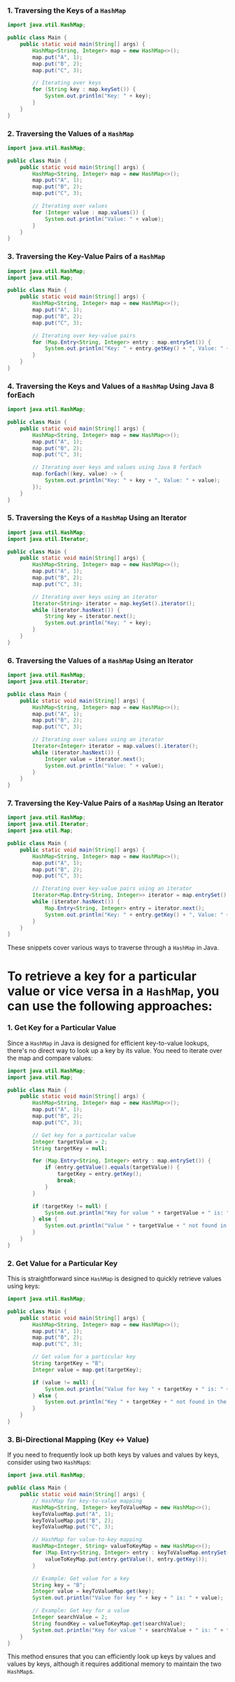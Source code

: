 ### 1. Traversing the Keys of a `HashMap`

```java
import java.util.HashMap;

public class Main {
    public static void main(String[] args) {
        HashMap<String, Integer> map = new HashMap<>();
        map.put("A", 1);
        map.put("B", 2);
        map.put("C", 3);

        // Iterating over keys
        for (String key : map.keySet()) {
            System.out.println("Key: " + key);
        }
    }
}
```

### 2. Traversing the Values of a `HashMap`

```java
import java.util.HashMap;

public class Main {
    public static void main(String[] args) {
        HashMap<String, Integer> map = new HashMap<>();
        map.put("A", 1);
        map.put("B", 2);
        map.put("C", 3);

        // Iterating over values
        for (Integer value : map.values()) {
            System.out.println("Value: " + value);
        }
    }
}
```

### 3. Traversing the Key-Value Pairs of a `HashMap`

```java
import java.util.HashMap;
import java.util.Map;

public class Main {
    public static void main(String[] args) {
        HashMap<String, Integer> map = new HashMap<>();
        map.put("A", 1);
        map.put("B", 2);
        map.put("C", 3);

        // Iterating over key-value pairs
        for (Map.Entry<String, Integer> entry : map.entrySet()) {
            System.out.println("Key: " + entry.getKey() + ", Value: " + entry.getValue());
        }
    }
}
```

### 4. Traversing the Keys and Values of a `HashMap` Using Java 8 forEach

```java
import java.util.HashMap;

public class Main {
    public static void main(String[] args) {
        HashMap<String, Integer> map = new HashMap<>();
        map.put("A", 1);
        map.put("B", 2);
        map.put("C", 3);

        // Iterating over keys and values using Java 8 forEach
        map.forEach((key, value) -> {
            System.out.println("Key: " + key + ", Value: " + value);
        });
    }
}
```

### 5. Traversing the Keys of a `HashMap` Using an Iterator

```java
import java.util.HashMap;
import java.util.Iterator;

public class Main {
    public static void main(String[] args) {
        HashMap<String, Integer> map = new HashMap<>();
        map.put("A", 1);
        map.put("B", 2);
        map.put("C", 3);

        // Iterating over keys using an iterator
        Iterator<String> iterator = map.keySet().iterator();
        while (iterator.hasNext()) {
            String key = iterator.next();
            System.out.println("Key: " + key);
        }
    }
}
```

### 6. Traversing the Values of a `HashMap` Using an Iterator

```java
import java.util.HashMap;
import java.util.Iterator;

public class Main {
    public static void main(String[] args) {
        HashMap<String, Integer> map = new HashMap<>();
        map.put("A", 1);
        map.put("B", 2);
        map.put("C", 3);

        // Iterating over values using an iterator
        Iterator<Integer> iterator = map.values().iterator();
        while (iterator.hasNext()) {
            Integer value = iterator.next();
            System.out.println("Value: " + value);
        }
    }
}
```

### 7. Traversing the Key-Value Pairs of a `HashMap` Using an Iterator

```java
import java.util.HashMap;
import java.util.Iterator;
import java.util.Map;

public class Main {
    public static void main(String[] args) {
        HashMap<String, Integer> map = new HashMap<>();
        map.put("A", 1);
        map.put("B", 2);
        map.put("C", 3);

        // Iterating over key-value pairs using an iterator
        Iterator<Map.Entry<String, Integer>> iterator = map.entrySet().iterator();
        while (iterator.hasNext()) {
            Map.Entry<String, Integer> entry = iterator.next();
            System.out.println("Key: " + entry.getKey() + ", Value: " + entry.getValue());
        }
    }
}
```

These snippets cover various ways to traverse through a `HashMap` in Java.


# To retrieve a key for a particular value or vice versa in a `HashMap`, you can use the following approaches:

### 1. Get Key for a Particular Value

Since a `HashMap` in Java is designed for efficient key-to-value lookups, there's no direct way to look up a key by its value. You need to iterate over the map and compare values:

```java
import java.util.HashMap;
import java.util.Map;

public class Main {
    public static void main(String[] args) {
        HashMap<String, Integer> map = new HashMap<>();
        map.put("A", 1);
        map.put("B", 2);
        map.put("C", 3);

        // Get key for a particular value
        Integer targetValue = 2;
        String targetKey = null;

        for (Map.Entry<String, Integer> entry : map.entrySet()) {
            if (entry.getValue().equals(targetValue)) {
                targetKey = entry.getKey();
                break;
            }
        }

        if (targetKey != null) {
            System.out.println("Key for value " + targetValue + " is: " + targetKey);
        } else {
            System.out.println("Value " + targetValue + " not found in the map.");
        }
    }
}
```

### 2. Get Value for a Particular Key

This is straightforward since `HashMap` is designed to quickly retrieve values using keys:

```java
import java.util.HashMap;

public class Main {
    public static void main(String[] args) {
        HashMap<String, Integer> map = new HashMap<>();
        map.put("A", 1);
        map.put("B", 2);
        map.put("C", 3);

        // Get value for a particular key
        String targetKey = "B";
        Integer value = map.get(targetKey);

        if (value != null) {
            System.out.println("Value for key " + targetKey + " is: " + value);
        } else {
            System.out.println("Key " + targetKey + " not found in the map.");
        }
    }
}
```

### 3. Bi-Directional Mapping (Key ↔ Value)

If you need to frequently look up both keys by values and values by keys, consider using two `HashMap`s:

```java
import java.util.HashMap;

public class Main {
    public static void main(String[] args) {
        // HashMap for key-to-value mapping
        HashMap<String, Integer> keyToValueMap = new HashMap<>();
        keyToValueMap.put("A", 1);
        keyToValueMap.put("B", 2);
        keyToValueMap.put("C", 3);

        // HashMap for value-to-key mapping
        HashMap<Integer, String> valueToKeyMap = new HashMap<>();
        for (Map.Entry<String, Integer> entry : keyToValueMap.entrySet()) {
            valueToKeyMap.put(entry.getValue(), entry.getKey());
        }

        // Example: Get value for a key
        String key = "B";
        Integer value = keyToValueMap.get(key);
        System.out.println("Value for key " + key + " is: " + value);

        // Example: Get key for a value
        Integer searchValue = 2;
        String foundKey = valueToKeyMap.get(searchValue);
        System.out.println("Key for value " + searchValue + " is: " + foundKey);
    }
}
```

This method ensures that you can efficiently look up keys by values and values by keys, although it requires additional memory to maintain the two `HashMap`s.
